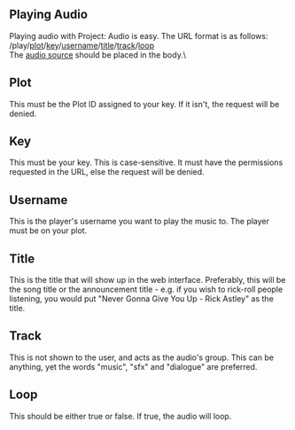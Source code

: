 ## Playing Audio
Playing audio with Project: Audio is easy. The URL format is as follows:\
/play/[plot](#plot)/[key](#key)/[username](#username)/[title](#title)/[track](#track)/[loop](#loop)\
The [audio source](sources) should be placed in the body.\

## Plot

This must be the Plot ID assigned to your key. If it isn't, the request will be denied.

## Key

This must be your key. This is case-sensitive. It must have the permissions requested in the URL, else the request will be denied.

## Username

This is the player's username you want to play the music to. The player must be on your plot.

## Title

This is the title that will show up in the web interface. Preferably, this will be the song title or the announcement title - e.g. if you wish to rick-roll people listening, you would put "Never Gonna Give You Up - Rick Astley" as the title.

## Track

This is not shown to the user, and acts as the audio's group. This can be anything, yet the words "music", "sfx" and "dialogue" are preferred.

## Loop

This should be either true or false. If true, the audio will loop.
